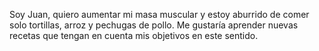 Soy Juan, quiero aumentar mi masa muscular y estoy aburrido de comer solo tortillas, arroz y pechugas de pollo. Me gustaría aprender nuevas recetas que tengan en cuenta mis objetivos en este sentido. 
